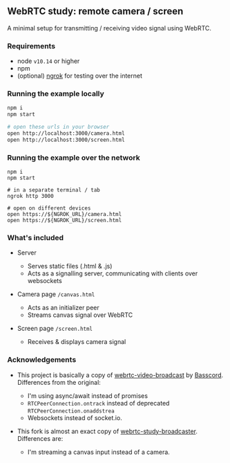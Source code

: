 ## WebRTC study: remote camera / screen

A minimal setup for transmitting / receiving video signal using WebRTC.

### Requirements

* node `v10.14` or higher
* npm
* (optional) [ngrok](https://ngrok.com) for testing over the internet

### Running the example locally

```sh
npm i
npm start

# open these urls in your browser
open http://localhost:3000/camera.html
open http://localhost:3000/screen.html
```

### Running the example over the network

```
npm i
npm start

# in a separate terminal / tab
ngrok http 3000

# open on different devices
open https://${NGROK_URL}/camera.html
open https://${NGROK_URL}/screen.html
```

### What's included

* Server
    * Serves static files (.html & .js)
    * Acts as a signalling server, communicating with clients over
      websockets

* Camera page `/canvas.html`
    * Acts as an initializer peer
    * Streams canvas signal over WebRTC

* Screen page `/screen.html`
    * Receives & displays camera signal


### Acknowledgements

* This project is basically a copy of
  [webrtc-video-broadcast](https://github.com/Basscord/webrtc-video-broadcast)
  by [Basscord](https://github.com/Basscord).
  Differences from the original:

    * I'm using async/await instead of promises
    * `RTCPeerConnection.ontrack` instead of deprecated
      `RTCPeerConnection.onaddstrea`
    * Websockets instead of socket.io.

* This fork is almost an exact copy of [webrtc-study-broadcaster](https://github.com/flpvsk/webrtc-study-broadcaster).  Differences are:
    * I'm streaming a canvas input instead of a camera.
